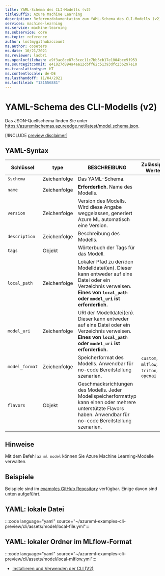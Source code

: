 ```yaml
---
title: YAML-Schema des CLI-Modells (v2)
titleSuffix: Azure Machine Learning
description: Referenzdokumentation zum YAML-Schema des CLI-Modells (v2).
services: machine-learning
ms.service: machine-learning
ms.subservice: core
ms.topic: reference
author: lostmygithubaccount
ms.author: copeters
ms.date: 10/21/2021
ms.reviewer: laobri
ms.openlocfilehash: a9f3ac8ce87c3cec11c7bb5cb17e1004bce9f953
ms.sourcegitcommit: e41827d894a4aa12cbff62c51393dfc236297e10
ms.translationtype: HT
ms.contentlocale: de-DE
ms.lasthandoff: 11/04/2021
ms.locfileid: "131556881"
---
```

# <a name="cli-v2-model-yaml-schema"></a>YAML-Schema des CLI-Modells (v2)

Das JSON-Quellschema finden Sie unter https://azuremlschemas.azureedge.net/latest/model.schema.json.

[!INCLUDE [preview disclaimer](../../includes/machine-learning-preview-generic-disclaimer.md)]

## <a name="yaml-syntax"></a>YAML-Syntax

| Schlüssel | type | BESCHREIBUNG | Zulässige Werte |
| --- | ---- | ----------- | -------------- |
| `$schema` | Zeichenfolge | Das YAML-Schema. | |
| `name` | Zeichenfolge | **Erforderlich.** Name des Modells. | |
| `version` | Zeichenfolge | Version des Modells. Wird diese Angabe weggelassen, generiert Azure ML automatisch eine Version. | |
| `description` | Zeichenfolge | Beschreibung des Modells. | |
| `tags` | Objekt | Wörterbuch der Tags für das Modell. | |
| `local_path` | Zeichenfolge | Lokaler Pfad zu der/den Modelldatei(en). Dieser kann entweder auf eine Datei oder ein Verzeichnis verweisen. **Eines von `local_path` oder `model_uri` ist erforderlich.** | |
| `model_uri` | Zeichenfolge | URI der Modelldatei(en). Dieser kann entweder auf eine Datei oder ein Verzeichnis verweisen. **Eines von `local_path` oder `model_uri` ist erforderlich.** | |
| `model_format` | Zeichenfolge | Speicherformat des Modells. Anwendbar für no-code Bereitstellung szenarien. | `custom`, `mlflow`, `triton`, `openai` |
| `flavors` | Objekt | Geschmacksrichtungen des Modells. Jeder Modellspeicherformattyp kann einen oder mehrere unterstützte Flavors haben. Anwendbar für no-code Bereitstellung szenarien. | |

## <a name="remarks"></a>Hinweise

Mit dem Befehl `az ml model` können Sie Azure Machine Learning-Modelle verwalten.

## <a name="examples"></a>Beispiele

Beispiele sind im [examples GitHub Repository](https://github.com/Azure/azureml-examples/tree/main/cli/assets/model) verfügbar. Einige davon sind unten aufgeführt.

## <a name="yaml-local-file"></a>YAML: lokale Datei

:::code language="yaml" source="~/azureml-examples-cli-preview/cli/assets/model/local-file.yml":::

## <a name="yaml-local-folder-in-mlflow-format"></a>YAML: lokaler Ordner im MLflow-Format

:::code language="yaml" source="~/azureml-examples-cli-preview/cli/assets/model/local-mlflow.yml":::

- [Installieren und Verwenden der CLI (V2)](how-to-configure-cli.md)
